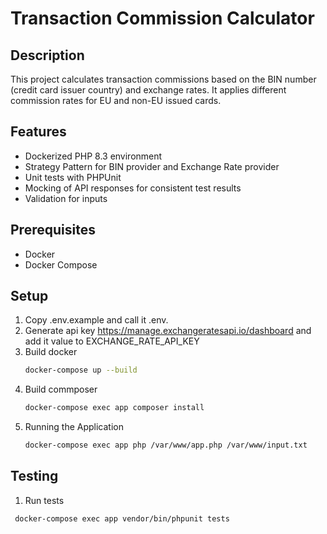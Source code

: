 # Transaction Commission Calculator

## Description
This project calculates transaction commissions based on the BIN number (credit card issuer country) and exchange rates. It applies different commission rates for EU and non-EU issued cards.

## Features
- Dockerized PHP 8.3 environment
- Strategy Pattern for BIN provider and Exchange Rate provider
- Unit tests with PHPUnit
- Mocking of API responses for consistent test results
- Validation for inputs

## Prerequisites
- Docker
- Docker Compose

## Setup

1. Copy .env.example and call it .env. 
2. Generate api key https://manage.exchangeratesapi.io/dashboard and add it value to EXCHANGE_RATE_API_KEY
3. Build docker
   ```bash
   docker-compose up --build
   
4. Build commposer
   ```bash
   docker-compose exec app composer install
   
5. Running the Application
   ```bash
   docker-compose exec app php /var/www/app.php /var/www/input.txt
   
## Testing
1. Run tests
  ```bash
   docker-compose exec app vendor/bin/phpunit tests
